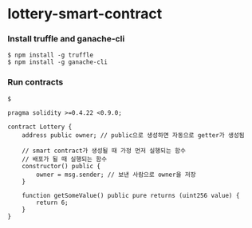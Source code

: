 # lottery-smart-contract

### Install truffle and ganache-cli
``` shell
$ npm install -g truffle
$ npm install -g ganache-cli
```
### Run contracts
```
$ 
```

``` Solidity
pragma solidity >=0.4.22 <0.9.0;

contract Lottery {
    address public owner; // public으로 생성하면 자동으로 getter가 생성됨
    
    // smart contract가 생성될 때 가정 먼저 실행되는 함수
    // 배포가 될 때 실행되는 함수
    constructor() public {
        owner = msg.sender; // 보낸 사람으로 owner을 저장
    }

    function getSomeValue() public pure returns (uint256 value) {
        return 6;
    }
}
```
